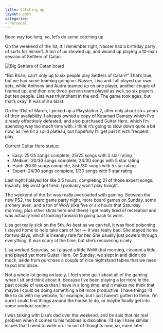 ```yaml
---
title: Catching up
layout: post
categories:
- Personal
---
```

Been way too long, so, let’s do some catching up.

On the weekend of the 1st, if I remember right, Nasser had a birthday party of sorts for himself. A ton of us showed up, and wound up playing a 10-man session of Settlers of Catan.

![Big Settlers of Catan board][1]

“But Brian, can’t only up to six people play Settlers of Catan?” That’s true, but we had some teaming going on. Nasser, Lisa and I all played our own sets, while Anthony and Audra teamed up on one player, another couple of teamed up, and then one three-person team played as well, so six players, but ten people. Lisa was triumphant in the end. The game took ages, but that’s okay. It was still a blast.

On the 31st of March, I picked up a Playstation 2, after only about six+ years of their availability. I already owned a copy of Katamari Damacy which I’ve already effectively defeated, and also purchased Guitar Hero, which I’m spending way too much time with. I think it’s going to slow down quite a bit now, as I’ve hit a solid plateau, but hopefully I’ll get past it with frequent play.

Current Guitar Hero status:

*   Easy: 25/25 songs complete, 25/25 songs with 5 star rating
*   Medium: 30/30 songs complete, 24/30 songs with 5 star rating
*   Hard: 26/30 songs complete, 5ish/30 songs with 5 star rating
*   Expert: 24/30 songs complete, 1/30 songs with 5 star rating

Last night I played for like 2.5 hours, completing 21 of those expert songs. Insanity. My wrist got tired. I probably won’t play tonight.

The weekend of the 1st was really overloaded with gaming. Between the new PS2, the board game party night, more board games on Sunday, some archery even, and a ton of WoW (like five or six hours that Saturday morning, plus other stints here and there) I got really tired of recreation and was actually kind of looking forward to going back to work.

Lisa got really sick on the 5th. As best as we can tell, it was food poisoning. I stayed home to help take care of her — it was really bad. She stayed home for two days, which is insanely rare for her. She usually just powers through everything. It was scary at the time, but she’s recovering nicely.

Lisa worked Saturday, so I played a little WoW that morning, cleaned a little, and played yet more Guitar Hero. On Sunday, we slept in and didn’t do much, aside from purchase a couple of nice nightstand tables that we need to put into place.

Not a whole lot going on lately. I feel some guilt about all of the gaming when I sit and think about it, because I’ve been playing a lot more in the past couple of weeks than I have in a long time, and it makes me think that maybe I could be doing something a bit more productive. I have things I’d like to do with my website, for example, but I just haven’t gotten to them. I’m sure I could find things around the house to do, or maybe finally get into some workout routine.

I was talking with Lisa’s dad over the weekend, and he said that his real problem when it comes to his hobbies is discipline. I’d say I have similar issues that I need to work on. I’m out of thoughts now, so, more later.

 [1]: http://static.flickr.com/48/127469002_ec54455c21_o.jpg